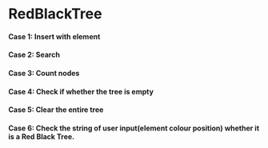 # RedBlackTree

#### Case 1: Insert with element
#### Case 2: Search
#### Case 3: Count nodes
#### Case 4: Check if whether the tree is empty
#### Case 5: Clear the entire tree
#### Case 6: Check the string of user input(element colour position) whether it is a Red Black Tree.
